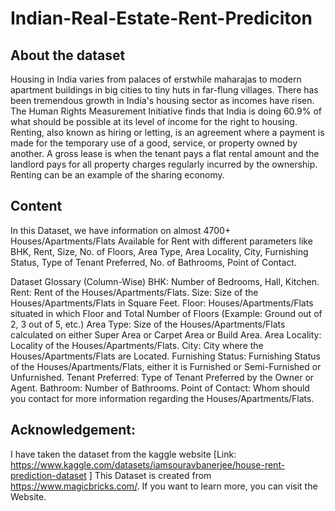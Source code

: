# Indian-Real-Estate-Rent-Prediciton

## About the dataset

Housing in India varies from palaces of erstwhile maharajas to modern apartment buildings in big cities to tiny huts in far-flung villages. There has been tremendous growth in India's housing sector as incomes have risen. The Human Rights Measurement Initiative finds that India is doing 60.9% of what should be possible at its level of income for the right to housing.
Renting, also known as hiring or letting, is an agreement where a payment is made for the temporary use of a good, service, or property owned by another. A gross lease is when the tenant pays a flat rental amount and the landlord pays for all property charges regularly incurred by the ownership. Renting can be an example of the sharing economy.

## Content
In this Dataset, we have information on almost 4700+ Houses/Apartments/Flats Available for Rent with different parameters like BHK, Rent, Size, No. of Floors, Area Type, Area Locality, City, Furnishing Status, Type of Tenant Preferred, No. of Bathrooms, Point of Contact.

Dataset Glossary (Column-Wise)
BHK: Number of Bedrooms, Hall, Kitchen.
Rent: Rent of the Houses/Apartments/Flats.
Size: Size of the Houses/Apartments/Flats in Square Feet.
Floor: Houses/Apartments/Flats situated in which Floor and Total Number of Floors (Example: Ground out of 2, 3 out of 5, etc.)
Area Type: Size of the Houses/Apartments/Flats calculated on either Super Area or Carpet Area or Build Area.
Area Locality: Locality of the Houses/Apartments/Flats.
City: City where the Houses/Apartments/Flats are Located.
Furnishing Status: Furnishing Status of the Houses/Apartments/Flats, either it is Furnished or Semi-Furnished or Unfurnished.
Tenant Preferred: Type of Tenant Preferred by the Owner or Agent.
Bathroom: Number of Bathrooms.
Point of Contact: Whom should you contact for more information regarding the Houses/Apartments/Flats.

## Acknowledgement:
I have taken the dataset from the kaggle website [Link: https://www.kaggle.com/datasets/iamsouravbanerjee/house-rent-prediction-dataset ]
This Dataset is created from https://www.magicbricks.com/. If you want to learn more, you can visit the Website.

